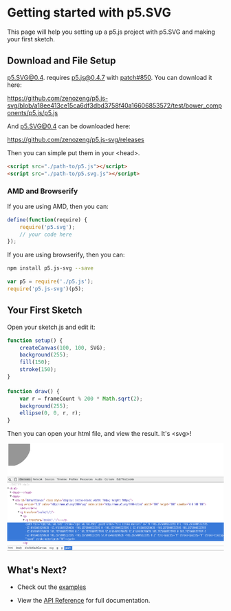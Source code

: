 # Getting started with p5.SVG

This page will help you setting up a p5.js project with p5.SVG and making your first sketch.

## Download and File Setup

p5.SVG@0.4. requires p5.js@0.4.7 with [patch#850](https://github.com/processing/p5.js/pull/850).
You can download it here:

https://github.com/zenozeng/p5.js-svg/blob/a18ee413ce15ca6df3dbd3758f40a16606853572/test/bower_components/p5.js/p5.js

And p5.SVG@0.4 can be downloaded here:

https://github.com/zenozeng/p5.js-svg/releases

Then you can simple put them in your \<head\>.

```html
<script src="./path-to/p5.js"></script>
<script src="./path-to/p5.svg.js"></script>
```

### AMD and Browserify

If you are using AMD, then you can:

```javascript
define(function(require) {
    require('p5.svg');
    // your code here
});
```

If you are using browserify, then you can:

```bash
npm install p5.js-svg --save
```

```javascript
var p5 = require('./p5.js');
require('p5.js-svg')(p5);
```

## Your First Sketch

Open your sketch.js and edit it:

```javascript
function setup() {
    createCanvas(100, 100, SVG);
    background(255);
    fill(150);
    stroke(150);
}

function draw() {
    var r = frameCount % 200 * Math.sqrt(2);
    background(255);
    ellipse(0, 0, r, r);
}
```

Then you can open your html file, and view the result.
It's \<svg\>!

![SVG Gettting Started](./svg-getting-started.png)

## What's Next?

- Check out the [examples](../examples)

- View the [API Reference](./reference.md) for full documentation.
